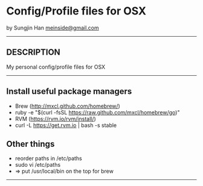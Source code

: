 # Config/Profile files for OSX #
by Sungjin Han <meinside@gmail.com>

----

## DESCRIPTION ##

My personal config/profile files for OSX

----

## Install useful package managers ##

* Brew (http://mxcl.github.com/homebrew/) 
 * ruby -e "$(curl -fsSL https://raw.github.com/mxcl/homebrew/go)"
* RVM (https://rvm.io/rvm/install/)
 * curl -L https://get.rvm.io | bash -s stable

## Other things ##

* reorder paths in /etc/paths
 * sudo vi /etc/paths
 * => put /usr/local/bin on the top for brew

----
